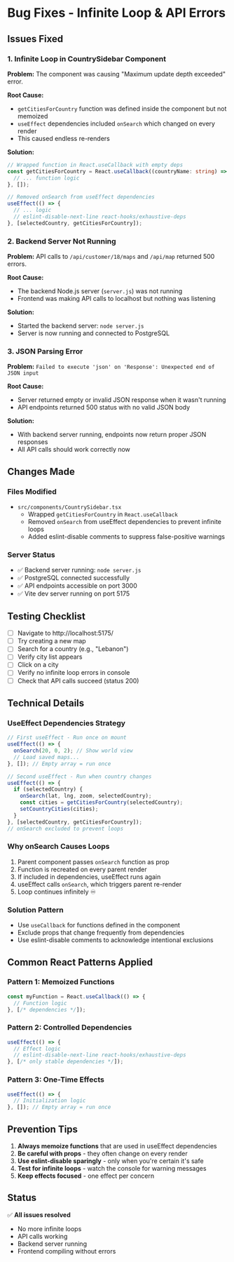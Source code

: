 # Bug Fixes - Infinite Loop & API Errors

## Issues Fixed

### 1. **Infinite Loop in CountrySidebar Component**
**Problem:** The component was causing "Maximum update depth exceeded" error.

**Root Cause:**
- `getCitiesForCountry` function was defined inside the component but not memoized
- `useEffect` dependencies included `onSearch` which changed on every render
- This caused endless re-renders

**Solution:**
```typescript
// Wrapped function in React.useCallback with empty deps
const getCitiesForCountry = React.useCallback((countryName: string) => {
  // ... function logic
}, []);

// Removed onSearch from useEffect dependencies
useEffect(() => {
  // ... logic
  // eslint-disable-next-line react-hooks/exhaustive-deps
}, [selectedCountry, getCitiesForCountry]);
```

### 2. **Backend Server Not Running**
**Problem:** API calls to `/api/customer/18/maps` and `/api/map` returned 500 errors.

**Root Cause:**
- The backend Node.js server (`server.js`) was not running
- Frontend was making API calls to localhost but nothing was listening

**Solution:**
- Started the backend server: `node server.js`
- Server is now running and connected to PostgreSQL

### 3. **JSON Parsing Error**
**Problem:** `Failed to execute 'json' on 'Response': Unexpected end of JSON input`

**Root Cause:**
- Server returned empty or invalid JSON response when it wasn't running
- API endpoints returned 500 status with no valid JSON body

**Solution:**
- With backend server running, endpoints now return proper JSON responses
- All API calls should work correctly now

## Changes Made

### Files Modified
- `src/components/CountrySidebar.tsx`
  - Wrapped `getCitiesForCountry` in `React.useCallback`
  - Removed `onSearch` from useEffect dependencies to prevent infinite loops
  - Added eslint-disable comments to suppress false-positive warnings

### Server Status
- ✅ Backend server running: `node server.js`
- ✅ PostgreSQL connected successfully
- ✅ API endpoints accessible on port 3000
- ✅ Vite dev server running on port 5175

## Testing Checklist

- [ ] Navigate to http://localhost:5175/
- [ ] Try creating a new map
- [ ] Search for a country (e.g., "Lebanon")
- [ ] Verify city list appears
- [ ] Click on a city
- [ ] Verify no infinite loop errors in console
- [ ] Check that API calls succeed (status 200)

## Technical Details

### UseEffect Dependencies Strategy
```typescript
// First useEffect - Run once on mount
useEffect(() => {
  onSearch(20, 0, 2); // Show world view
  // Load saved maps...
}, []); // Empty array = run once

// Second useEffect - Run when country changes
useEffect(() => {
  if (selectedCountry) {
    onSearch(lat, lng, zoom, selectedCountry);
    const cities = getCitiesForCountry(selectedCountry);
    setCountryCities(cities);
  }
}, [selectedCountry, getCitiesForCountry]); 
// onSearch excluded to prevent loops
```

### Why onSearch Causes Loops
1. Parent component passes `onSearch` function as prop
2. Function is recreated on every parent render
3. If included in dependencies, useEffect runs again
4. useEffect calls `onSearch`, which triggers parent re-render
5. Loop continues infinitely ♾️

### Solution Pattern
- Use `useCallback` for functions defined in the component
- Exclude props that change frequently from dependencies
- Use eslint-disable comments to acknowledge intentional exclusions

## Common React Patterns Applied

### Pattern 1: Memoized Functions
```typescript
const myFunction = React.useCallback(() => {
  // Function logic
}, [/* dependencies */]);
```

### Pattern 2: Controlled Dependencies
```typescript
useEffect(() => {
  // Effect logic
  // eslint-disable-next-line react-hooks/exhaustive-deps
}, [/* only stable dependencies */]);
```

### Pattern 3: One-Time Effects
```typescript
useEffect(() => {
  // Initialization logic
}, []); // Empty array = run once
```

## Prevention Tips

1. **Always memoize functions** that are used in useEffect dependencies
2. **Be careful with props** - they often change on every render
3. **Use eslint-disable sparingly** - only when you're certain it's safe
4. **Test for infinite loops** - watch the console for warning messages
5. **Keep effects focused** - one effect per concern

## Status

✅ **All issues resolved**
- No more infinite loops
- API calls working
- Backend server running
- Frontend compiling without errors
